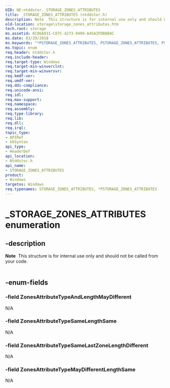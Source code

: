 ```yaml
---
UID: NE:ntddstor._STORAGE_ZONES_ATTRIBUTES
title: _STORAGE_ZONES_ATTRIBUTES (ntddstor.h)
description: Note  This structure is for internal use only and should not be called from your code. .
old-location: storage\storage_zones_attributes.htm
tech.root: storage
ms.assetid: 6C86A931-C87C-4273-9409-A45A3FDB8B4C
ms.date: 03/29/2018
ms.keywords: "*PSTORAGE_ZONES_ATTRIBUTES, PSTORAGE_ZONES_ATTRIBUTES, PSTORAGE_ZONES_ATTRIBUTES enumeration pointer [Storage Devices], STORAGE_ZONES_ATTRIBUTES, STORAGE_ZONES_ATTRIBUTES enumeration [Storage Devices], ZonesAttributeTypeAndLengthMayDifferent, ZonesAttributeTypeMayDifferentLengthSame, ZonesAttributeTypeSameLastZoneLengthDifferent, ZonesAttributeTypeSameLengthSame, _STORAGE_ZONES_ATTRIBUTES, ntddstor/PSTORAGE_ZONES_ATTRIBUTES, ntddstor/STORAGE_ZONES_ATTRIBUTES, ntddstor/ZonesAttributeTypeAndLengthMayDifferent, ntddstor/ZonesAttributeTypeMayDifferentLengthSame, ntddstor/ZonesAttributeTypeSameLastZoneLengthDifferent, ntddstor/ZonesAttributeTypeSameLengthSame, storage.storage_zones_attributes"
ms.topic: enum
req.header: ntddstor.h
req.include-header: 
req.target-type: Windows
req.target-min-winverclnt: 
req.target-min-winversvr: 
req.kmdf-ver: 
req.umdf-ver: 
req.ddi-compliance: 
req.unicode-ansi: 
req.idl: 
req.max-support: 
req.namespace: 
req.assembly: 
req.type-library: 
req.lib: 
req.dll: 
req.irql: 
topic_type:
- APIRef
- kbSyntax
api_type:
- HeaderDef
api_location:
- Ntddstor.h
api_name:
- STORAGE_ZONES_ATTRIBUTES
product:
- Windows
targetos: Windows
req.typenames: STORAGE_ZONES_ATTRIBUTES, *PSTORAGE_ZONES_ATTRIBUTES
---
```


# _STORAGE_ZONES_ATTRIBUTES enumeration


## -description



<div class="alert"><b>Note</b>  This  structure is for internal use only and should not be called from your code.</div>
<div> </div>



## -enum-fields




### -field ZonesAttributeTypeAndLengthMayDifferent

N/A


### -field ZonesAttributeTypeSameLengthSame

N/A


### -field ZonesAttributeTypeSameLastZoneLengthDifferent

N/A


### -field ZonesAttributeTypeMayDifferentLengthSame

N/A

